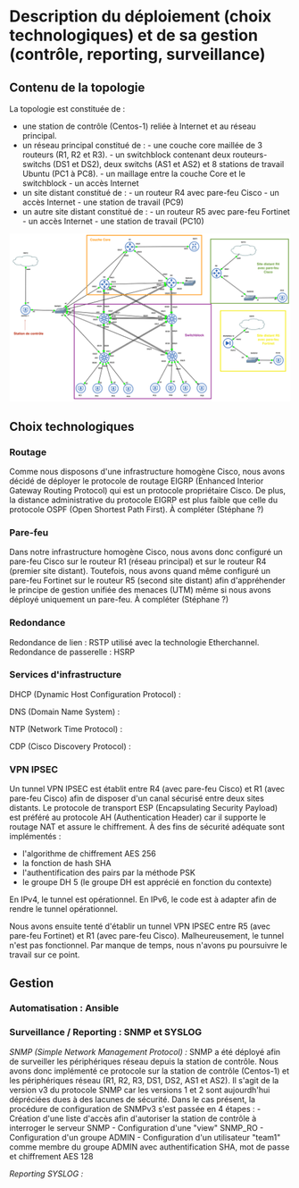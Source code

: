 # Description du déploiement (choix technologiques) et de sa gestion (contrôle, reporting, surveillance)

## Contenu de la topologie

La topologie est constituée de :
- une station de contrôle (Centos-1) reliée à Internet et au réseau principal.
- un réseau principal constitué de :
          - une couche core maillée de 3 routeurs (R1, R2 et R3).
          - un switchblock contenant deux routeurs-switchs (DS1 et DS2), deux switchs (AS1 et AS2) et 8 stations de travail Ubuntu (PC1 à PC8).
          - un maillage entre la couche Core et le switchblock
          - un accès Internet
- un site distant constitué de :
          - un routeur R4 avec pare-feu Cisco
          - un accès Internet
          - une station de travail (PC9)
- un autre site distant constitué de :
          - un routeur R5 avec pare-feu Fortinet
          - un accès Internet
          - une station de travail (PC10)
          
![Topologie](https://github.com/reseau-2020/projet-one/blob/master/docs/_posts/topologie-projet-one.png)     


## Choix technologiques

### Routage

Comme nous disposons d'une infrastructure homogène Cisco, nous avons décidé de déployer le protocole de routage EIGRP (Enhanced Interior Gateway Routing Protocol) qui est un protocole propriétaire Cisco. De plus, la distance administrative du protocole EIGRP est plus faible que celle du protocole OSPF (Open Shortest Path First).
À compléter (Stéphane ?)

### Pare-feu

Dans notre infrastructure homogène Cisco, nous avons donc configuré un pare-feu Cisco sur le routeur R1 (réseau principal) et sur le routeur R4 (premier site distant). Toutefois, nous avons quand même configuré un pare-feu Fortinet sur le routeur R5 (second site distant) afin d'appréhender le principe de gestion unifiée des menaces (UTM) même si nous avons déployé uniquement un pare-feu.
À compléter (Stéphane ?)

### Redondance

Redondance de lien : RSTP utilisé avec la technologie Etherchannel.
Redondance de passerelle : HSRP

### Services d'infrastructure

DHCP (Dynamic Host Configuration Protocol) :

DNS (Domain Name System) :

NTP (Network Time Protocol) :

CDP (Cisco Discovery Protocol) :

### VPN IPSEC

Un tunnel VPN IPSEC est établit entre R4 (avec pare-feu Cisco) et R1 (avec pare-feu Cisco) afin de disposer d'un canal sécurisé entre deux sites distants. Le protocole de transport ESP (Encapsulating Security Payload) est préféré au protocole AH (Authentication Header) car il supporte le routage NAT et assure le chiffrement. À des fins de sécurité adéquate sont implémentés : 
- l'algorithme de chiffrement AES 256
- la fonction de hash SHA
- l'authentification des pairs par la méthode PSK
- le groupe DH 5 (le groupe DH est apprécié en fonction du contexte)

En IPv4, le tunnel est opérationnel.
En IPv6, le code est à adapter afin de rendre le tunnel opérationnel.

Nous avons ensuite tenté d'établir un tunnel VPN IPSEC entre R5 (avec pare-feu Fortinet) et R1 (avec pare-feu Cisco). Malheureusement, le tunnel n'est pas fonctionnel. Par manque de temps, nous n'avons pu poursuivre le travail sur ce point.


## Gestion

### Automatisation : Ansible


### Surveillance / Reporting : SNMP et SYSLOG

*SNMP (Simple Network Management Protocol) :*
SNMP a été déployé afin de surveiller les périphériques réseau depuis la station de contrôle. Nous avons donc implémenté ce protocole sur la station de contrôle (Centos-1) et les périphériques réseau (R1, R2, R3, DS1, DS2, AS1 et AS2). Il s'agit de la version v3 du protocole SNMP car les versions 1 et 2 sont aujourdh'hui dépréciées dues à des lacunes de sécurité. 
Dans le cas présent, la procédure de configuration de SNMPv3 s'est passée en 4 étapes :
         - Création d'une liste d'accès afin d'autoriser la station de contrôle à interroger le serveur SNMP
         - Configuration d'une "view" SNMP_RO 
         - Configuration d'un groupe ADMIN 
         - Configuration d'un utilisateur "team1" comme membre du groupe ADMIN avec authentification SHA, mot de passe et chiffrement AES 128


*Reporting SYSLOG :*




